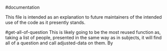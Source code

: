 #documentation

This file is intended as an explanation to future maintainers of the intended use of the code as it presently stands.

#get-all-of-question
This is likely going to be the most reused function as, taking a list of people, presented in the same way as in subjects, it will find all of a question and call adjusted-data on them.
By 
